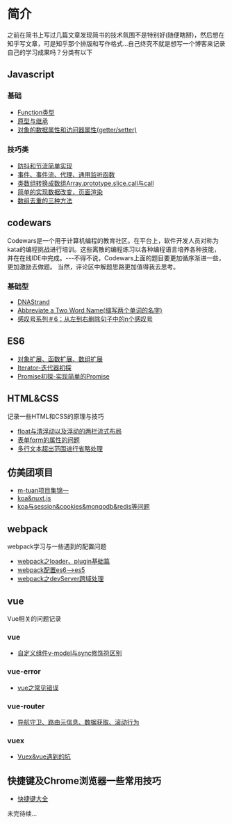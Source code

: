 # 简介
之前在简书上写过几篇文章发现简书的技术氛围不是特别好(随便瞎掰)，然后想在知乎写文章，可是知乎那个排版和写作格式...自己终究不就是想写一个博客来记录自己的学习成果吗？分类有以下
## Javascript
### 基础
- [Function类型](https://github.com/mgdrum/Blog/issues/2)
- [原型与继承](https://github.com/mgdrum/Blog/issues/3)
- [对象的数据属性和访问器属性(getter/setter)](https://github.com/mgdrum/Blog/issues/25)
### 技巧类
- [防抖和节流简单实现](https://github.com/mgdrum/Blog/issues/21)
- [事件、事件流、代理、通用监听函数](https://github.com/mgdrum/Blog/issues/5)
- [类数组转换成数组Array.prototype.slice.call与call](https://github.com/mgdrum/Blog/issues/4)
- [简单的实现数据改变，页面渲染](https://github.com/mgdrum/Blog/issues/26)
- [数组去重的三种方法](https://github.com/mgdrum/Blog/issues/17)
## codewars
Codewars是一个用于计算机编程的教育社区。在平台上，软件开发人员对称为kata的编程挑战进行培训。这些离散的编程练习以各种编程语言培养各种技能，并在在线IDE中完成。---不得不说，Codewars上面的题目要更加循序渐进一些，更加激励去做题。 当然，评论区中解题思路更加值得我去思考。
### 基础型
- [DNAStrand](https://github.com/mgdrum/Blog/issues/22)
- [Abbreviate a Two Word Name(缩写两个单词的名字)](https://github.com/mgdrum/Blog/issues/23)
- [感叹号系列＃6：从左到右删除句子中的n个感叹号](https://github.com/mgdrum/Blog/issues/24)
## ES6
- [对象扩展、函数扩展、数组扩展](https://github.com/mgdrum/Blog/issues/16)
- [Iterator-迭代器初探](https://github.com/mgdrum/Blog/issues/29)
- [Promise初探-实现简单的Promise](https://github.com/mgdrum/Blog/issues/30)
## HTML&CSS
记录一些HTML和CSS的原理与技巧
- [float与清浮动以及浮动的两栏流式布局 ](https://github.com/mgdrum/Blog/issues/6)
- [表单form的属性的问题](https://github.com/mgdrum/Blog/issues/7)
- [多行文本超出范围进行省略处理](https://github.com/mgdrum/Blog/issues/28)
## 仿美团项目
- [m-tuan项目集锦一](https://github.com/mgdrum/Blog/issues/12)
- [koa&nuxt.js](https://github.com/mgdrum/Blog/issues/10)
- [koa与session&cookies&mongodb&redis等问题](https://github.com/mgdrum/Blog/issues/11)
## webpack
webpack学习与一些遇到的配置问题
- [webpack之loader、plugin基础篇 ](https://github.com/mgdrum/Blog/issues/13)
- [webpack配置es6-->es5 ](https://github.com/mgdrum/Blog/issues/14)
- [webpack之devServer跨域处理](https://github.com/mgdrum/Blog/issues/15)
## vue
Vue相关的问题记录
### vue
- [自定义组件v-model与sync修饰符区别](https://github.com/mgdrum/Blog/issues/20)
### vue-error
- [vue之常见错误](https://github.com/mgdrum/Blog/issues/19)
### vue-router
- [导航守卫、路由元信息、数据获取、滚动行为](https://github.com/mgdrum/Blog/issues/27)
### vuex
- [Vuex&vue遇到的坑](https://github.com/mgdrum/Blog/issues/8)
## 快捷键及Chrome浏览器一些常用技巧
- [快捷键大全](https://github.com/mgdrum/Blog/issues/18)


未完待续...
